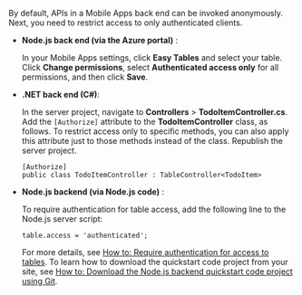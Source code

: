 By default, APIs in a Mobile Apps back end can be invoked anonymously. Next, you need to restrict access to only authenticated clients.  

* **Node.js back end (via the Azure portal)** :  

    In your Mobile Apps settings, click **Easy Tables** and select your table. Click **Change permissions**, select **Authenticated access only** for all permissions, and then click **Save**.
* **.NET back end (C#)**:  

    In the server project, navigate to **Controllers** > **TodoItemController.cs**. Add the `[Authorize]` attribute to the **TodoItemController** class, as follows. To restrict access only to specific methods, you can also apply this attribute just to those methods instead of the class. Republish the server project.

    ```
    [Authorize]
    public class TodoItemController : TableController<TodoItem>
    ```

* **Node.js backend (via Node.js code)** :  

    To require authentication for table access, add the following line to the Node.js server script:

    ```
    table.access = 'authenticated';
    ```

    For more details, see [How to: Require authentication for access to tables](../articles/app-service-mobile/app-service-mobile-node-backend-how-to-use-server-sdk.md#howto-tables-auth). To learn how to download the quickstart code project from your site, see [How to: Download the Node.js backend quickstart code project using Git](../articles/app-service-mobile/app-service-mobile-node-backend-how-to-use-server-sdk.md#download-quickstart).
